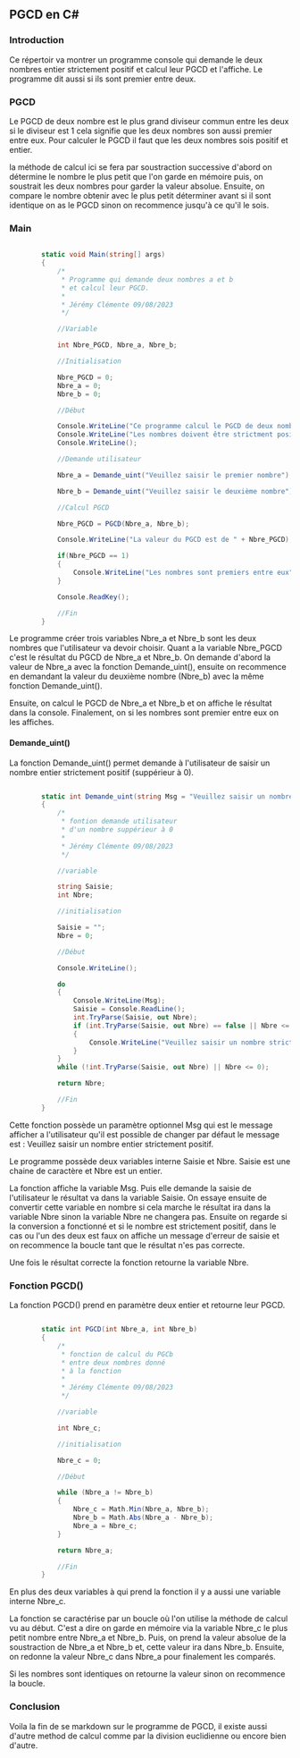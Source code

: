 ## PGCD en C#

### Introduction

Ce répertoir va montrer un programme console qui demande le deux nombres entier strictement positif et calcul leur PGCD et l'affiche. Le programme dit aussi si ils sont premier entre deux.

### PGCD

Le PGCD de deux nombre est le plus grand diviseur commun entre les deux si le diviseur est 1 cela signifie que les deux nombres son aussi premier entre eux. Pour calculer le PGCD il faut que les deux nombres sois positif et entier.

la méthode de calcul ici se fera par soustraction successive d'abord on détermine le nombre le plus petit que l'on garde en mémoire puis, on soustrait les deux nombres pour garder la valeur absolue. Ensuite, on compare le nombre obtenir avec le plus petit déterminer avant si il sont identique on as le PGCD sinon on recommence jusqu'à ce qu'il le sois.

### Main 

~~~C#

        static void Main(string[] args)
        {
            /*
             * Programme qui demande deux nombres a et b
             * et calcul leur PGCD.
             * 
             * Jérémy Clémente 09/08/2023
             */

            //Variable

            int Nbre_PGCD, Nbre_a, Nbre_b;

            //Initialisation

            Nbre_PGCD = 0;
            Nbre_a = 0;
            Nbre_b = 0;

            //Début

            Console.WriteLine("Ce programme calcul le PGCD de deux nombre saisie");
            Console.WriteLine("Les nombres doivent être strictment positifs");
            Console.WriteLine();

            //Demande utilisateur

            Nbre_a = Demande_uint("Veuillez saisir le premier nombre");

            Nbre_b = Demande_uint("Veuillez saisir le deuxième nombre");

            //Calcul PGCD

            Nbre_PGCD = PGCD(Nbre_a, Nbre_b);

            Console.WriteLine("La valeur du PGCD est de " + Nbre_PGCD);

            if(Nbre_PGCD == 1)
            {
                Console.WriteLine("Les nombres sont premiers entre eux");
            }

            Console.ReadKey();

            //Fin
        }


~~~

Le programme créer trois variables Nbre_a et Nbre_b sont les deux nombres que l'utilisateur va devoir choisir. Quant a la variable Nbre_PGCD c'est le résultat du PGCD de Nbre_a et Nbre_b. On demande d'abord la valeur de Nbre_a avec la fonction Demande_uint(), ensuite on recommence en demandant la valeur du deuxième nombre (Nbre_b) avec la même fonction Demande_uint().

Ensuite, on calcul le PGCD de Nbre_a et Nbre_b et on affiche le résultat dans la console. Finalement, on si les nombres sont premier entre eux on les affiches.

#### Demande_uint()

La fonction Demande_uint() permet demande à l'utilisateur de saisir un nombre entier strictement positif (suppérieur à 0).

~~~C#

        static int Demande_uint(string Msg = "Veuillez saisir un nombre entier strictement positif")
        {
            /*
             * fontion demande utilisateur
             * d'un nombre suppérieur à 0
             * 
             * Jérémy Clémente 09/08/2023
             */

            //variable

            string Saisie;
            int Nbre;

            //initialisation

            Saisie = "";
            Nbre = 0;

            //Début

            Console.WriteLine();

            do
            {
                Console.WriteLine(Msg);
                Saisie = Console.ReadLine();
                int.TryParse(Saisie, out Nbre);
                if (int.TryParse(Saisie, out Nbre) == false || Nbre <= 0)
                {
                    Console.WriteLine("Veuillez saisir un nombre strictement positif (supérieur à 0)");
                }
            }
            while (!int.TryParse(Saisie, out Nbre) || Nbre <= 0);

            return Nbre;

            //Fin
        } 

~~~

Cette fonction possède un paramètre optionnel Msg qui est le message afficher a l'utilisateur qu'il est possible de changer par défaut le message est : Veuillez saisir un nombre entier strictement positif.

Le programme possède deux variables interne Saisie et Nbre. Saisie est une chaine de caractère et Nbre est un entier.

La fonction affiche la variable Msg. Puis elle demande la saisie de l'utilisateur le résultat va dans la variable Saisie. On essaye ensuite de convertir cette variable en nombre si cela marche le résultat ira dans la variable Nbre sinon la variable Nbre ne changera pas. Ensuite on regarde si la conversion a fonctionné et si le nombre est strictement positif, dans le cas ou l'un des deux est faux on affiche un message d'erreur de saisie et on recommence la boucle tant que le résultat n'es pas correcte.

Une fois le résultat correcte la fonction retourne la variable Nbre.

### Fonction PGCD()

La fonction PGCD() prend en paramètre deux entier et retourne leur PGCD.

~~~C#

        static int PGCD(int Nbre_a, int Nbre_b)
        {
            /*
             * fonction de calcul du PGCb
             * entre deux nombres donné
             * à la fonction
             * 
             * Jérémy Clémente 09/08/2023
             */

            //variable

            int Nbre_c;

            //initialisation 

            Nbre_c = 0;

            //Début

            while (Nbre_a != Nbre_b)
            {
                Nbre_c = Math.Min(Nbre_a, Nbre_b);
                Nbre_b = Math.Abs(Nbre_a - Nbre_b);
                Nbre_a = Nbre_c;
            }

            return Nbre_a;

            //Fin
        }

~~~

En plus des deux variables à qui prend la fonction il y a aussi une variable interne Nbre_c. 

La fonction se caractérise par un boucle où l'on utilise la méthode de calcul vu au début. C'est a dire on garde en mémoire via la variable Nbre_c le plus petit nombre entre Nbre_a et Nbre_b. Puis, on prend la valeur absolue de la soustraction de Nbre_a et Nbre_b et, cette valeur ira dans Nbre_b. Ensuite, on redonne la valeur Nbre_c dans Nbre_a pour finalement les comparés.

Si les nombres sont identiques on retourne la valeur sinon on recommence la boucle.

### Conclusion 

Voila la fin de se markdown sur le programme de PGCD, il existe aussi d'autre method de calcul comme par la division euclidienne ou encore bien d'autre.



